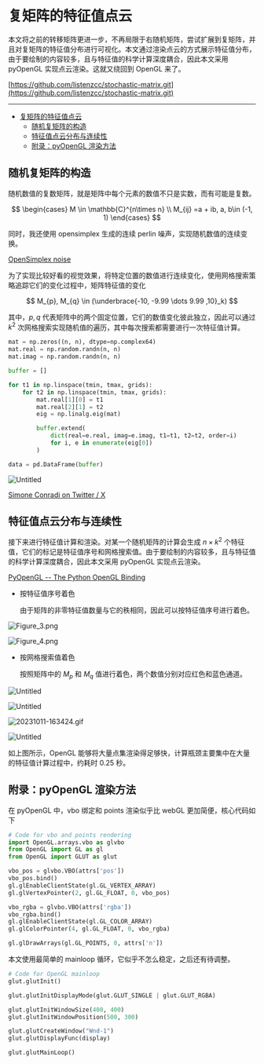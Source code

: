 # 复矩阵的特征值点云

本文将之前的转移矩阵更进一步，不再局限于右随机矩阵，尝试扩展到复矩阵，并且对复矩阵的特征值分布进行可视化。本文通过渲染点云的方式展示特征值分布，由于要绘制的内容较多，且与特征值的科学计算深度耦合，因此本文采用 pyOpenGL 实现点云渲染。这就又绕回到 OpenGL 来了。

[https://github.com/listenzcc/stochastic-matrix.git](https://github.com/listenzcc/stochastic-matrix.git)

---
- [复矩阵的特征值点云](#复矩阵的特征值点云)
  - [随机复矩阵的构造](#随机复矩阵的构造)
  - [特征值点云分布与连续性](#特征值点云分布与连续性)
  - [附录：pyOpenGL 渲染方法](#附录pyopengl-渲染方法)


## 随机复矩阵的构造

随机数值的复数矩阵，就是矩阵中每个元素的数值不只是实数，而有可能是复数。

$$
\begin{cases} 
M \in \mathbb{C}^{n\times n} \\
M_{ij} =a + ib, a, b\in (-1, 1)
\end{cases}
$$

同时，我还使用 opensimplex 生成的连续 perlin 噪声，实现随机数值的连续变换。

[OpenSimplex noise](https://en.wikipedia.org/wiki/OpenSimplex_noise)

为了实现比较好看的视觉效果，将特定位置的数值进行连续变化，使用网格搜索策略追踪它们的变化过程中，矩阵特征值的变化

$$
M_{p}, M_{q} \in (\underbrace{-10, -9.99 \dots 9.99 ,10}_k)
$$

其中，$p, q$ 代表矩阵中的两个固定位置，它们的数值变化彼此独立，因此可以通过 $k^2$ 次网格搜索实现随机值的遍历，其中每次搜索都需要进行一次特征值计算。

```python
mat = np.zeros((n, n), dtype=np.complex64)
mat.real = np.random.randn(n, n)
mat.imag = np.random.randn(n, n)

buffer = []

for t1 in np.linspace(tmin, tmax, grids):
    for t2 in np.linspace(tmin, tmax, grids):
        mat.real[1][0] = t1
        mat.real[2][1] = t2
        eig = np.linalg.eig(mat)

        buffer.extend(
            dict(real=e.real, imag=e.imag, t1=t1, t2=t2, order=i)
            for i, e in enumerate(eig[0])
        )

data = pd.DataFrame(buffer)
```

![Untitled](%E5%A4%8D%E7%9F%A9%E9%98%B5%E7%9A%84%E7%89%B9%E5%BE%81%E5%80%BC%E7%82%B9%E4%BA%91%20a32853b956a54be1b611ead83464b2fc/Untitled.png)

[Simone Conradi on Twitter / X](https://twitter.com/S_Conradi/status/1705567039291580630)

## 特征值点云分布与连续性

接下来进行特征值计算和渲染。对某一个随机矩阵的计算会生成 $n \times k^2$ 个特征值，它们的标记是特征值序号和网格搜索值。由于要绘制的内容较多，且与特征值的科学计算深度耦合，因此本文采用 pyOpenGL 实现点云渲染。

[PyOpenGL -- The Python OpenGL Binding](https://pyopengl.sourceforge.net/)

- 按特征值序号着色
    
    由于矩阵的非零特征值数量与它的秩相同，因此可以按特征值序号进行着色。
    

![Figure_3.png](%E5%A4%8D%E7%9F%A9%E9%98%B5%E7%9A%84%E7%89%B9%E5%BE%81%E5%80%BC%E7%82%B9%E4%BA%91%20a32853b956a54be1b611ead83464b2fc/Figure_3.png)

![Figure_4.png](%E5%A4%8D%E7%9F%A9%E9%98%B5%E7%9A%84%E7%89%B9%E5%BE%81%E5%80%BC%E7%82%B9%E4%BA%91%20a32853b956a54be1b611ead83464b2fc/Figure_4.png)

- 按网格搜索值着色
    
    按照矩阵中的 $M_p$ 和 $M_q$ 值进行着色，两个数值分别对应红色和蓝色通道。
    

![Untitled](%E5%A4%8D%E7%9F%A9%E9%98%B5%E7%9A%84%E7%89%B9%E5%BE%81%E5%80%BC%E7%82%B9%E4%BA%91%20a32853b956a54be1b611ead83464b2fc/Untitled%201.png)

![Untitled](%E5%A4%8D%E7%9F%A9%E9%98%B5%E7%9A%84%E7%89%B9%E5%BE%81%E5%80%BC%E7%82%B9%E4%BA%91%20a32853b956a54be1b611ead83464b2fc/Untitled%202.png)

![20231011-163424.gif](%E5%A4%8D%E7%9F%A9%E9%98%B5%E7%9A%84%E7%89%B9%E5%BE%81%E5%80%BC%E7%82%B9%E4%BA%91%20a32853b956a54be1b611ead83464b2fc/20231011-163424.gif)

![Untitled](%E5%A4%8D%E7%9F%A9%E9%98%B5%E7%9A%84%E7%89%B9%E5%BE%81%E5%80%BC%E7%82%B9%E4%BA%91%20a32853b956a54be1b611ead83464b2fc/Untitled%203.png)

如上图所示，OpenGL 能够将大量点集渲染得足够快，计算瓶颈主要集中在大量的特征值计算过程中，约耗时 0.25 秒。

## 附录：pyOpenGL 渲染方法

在 pyOpenGL 中，vbo 绑定和 points 渲染似乎比 webGL 更加简便，核心代码如下

```python
# Code for vbo and points rendering
import OpenGL.arrays.vbo as glvbo
from OpenGL import GL as gl
from OpenGL import GLUT as glut

vbo_pos = glvbo.VBO(attrs['pos'])
vbo_pos.bind()
gl.glEnableClientState(gl.GL_VERTEX_ARRAY)
gl.glVertexPointer(2, gl.GL_FLOAT, 0, vbo_pos)

vbo_rgba = glvbo.VBO(attrs['rgba'])
vbo_rgba.bind()
gl.glEnableClientState(gl.GL_COLOR_ARRAY)
gl.glColorPointer(4, gl.GL_FLOAT, 0, vbo_rgba)

gl.glDrawArrays(gl.GL_POINTS, 0, attrs['n'])
```

本文使用最简单的 mainloop 循环，它似乎不怎么稳定，之后还有待调整。

```python
# Code for OpenGL mainloop
glut.glutInit()

glut.glutInitDisplayMode(glut.GLUT_SINGLE | glut.GLUT_RGBA)

glut.glutInitWindowSize(400, 400)
glut.glutInitWindowPosition(500, 300)

glut.glutCreateWindow("Wnd-1")
glut.glutDisplayFunc(display)

glut.glutMainLoop()
```